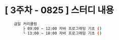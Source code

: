 # [ 3주차 - 0825 ] 스터디 내용

```bash
    금일 커리큘럼
        ├ 09:00 ~ 12:00 자바 프로그래밍 기초 ()
        └ 13:00 ~ 18:00 자바 프로그래밍 기초 ()
```


## 